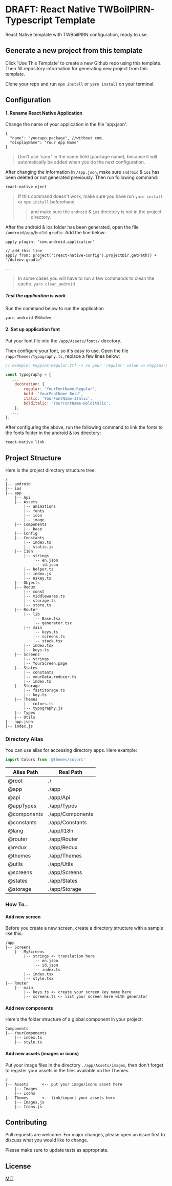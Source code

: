 # DRAFT: React Native TWBoilPlRN-Typescript Template

React Native template with TWBoilPlRN configuration, ready to use.

## Generate a new project from this template

Click 'Use This Template' to create a new Github repo using this template. Then fill repository information for generating new project from this template.

Clone your repo and run `npm install` or `yarn install` on your terminal.

## Configuration
#### 1. Rename React Native Application
Change the name of your application in the file 'app.json'.

```json5
{
  "name": "yourapp.package", //without com.
  "displayName": "Your App Name"
}
```
> Don't use 'com.' in the name field (package name), because it will automatically be added when you do the next configuration.

After changing the information in `/app.json`, make sure `android` & `ios` has been deleted or not generated previously.
Then run following command:
```shell script
react-native eject
```
> If this command doesn't work, make sure you have run `yarn install` or `npm install` beforehand
>> and make sure the `android` & `ios` directory is not in the project directory.

After the android & ios folder has been generated, open the file `/android/app/build.gradle`. Add the line below:
```
apply plugin: "com.android.application"

// add this line
apply from: project(':react-native-config').projectDir.getPath() + "/dotenv.gradle"

...
```
> In some cases you will have to run a few commands to clean the cache. `yarn clean_android`

##### Test the application is work
Run the command below to run the application
```shell script
yarn android ENV=dev
```

#### 2. Set up application font
Put your font file into the `/app/Assets/fonts/` directory.

Then configure your font, so it's easy to use. Open the file `/app/Themes/typography.ts`, replace a few lines below:
```js
// example: Poppins-Regular.ttf -> so your 'regular' value => Poppins-Regular

const typography = {
  ...,
    decoration: {
        regular: 'YourFontName-Regular',
        bold: 'YourFontName-Bold',
        italic: 'YourFontName-Italic',
        boldItalic: 'YourFontName-BoldItalic',
    },
  ...,
};
```
After configuring the above, run the following command to link the fonts to the fonts folder in the android & ios directory:
```shell script
react-native link
```

## Project Structure
Here is the project directory structure tree:
```
/
|-- android
|-- ios
|-- app
    |-- Api
    |-- Assets
        |-- animations
        |-- fonts
        |-- icon
        |-- image
    |-- Components
        |-- base
    |-- Config
    |-- Constants
        |-- index.ts
        |-- static.js
    |-- I18n
        |-- strings
            |-- en.json
            |-- id.json
        |-- helper.ts
        |-- index.js
        |-- nskey.ts
    |-- Objects
    |-- Redux
        |-- const
        |-- middlewares.ts
        |-- storage.ts
        |-- store.ts
    |-- Router
        |-- lib
            |-- Base.tsx
            |-- generator.tsx
        |-- main
            |-- keys.ts
            |-- screens.ts
            |-- stack.tsx
        |-- index.tsx
        |-- keys.ts
    |-- Screens
        |-- strings
        |-- YourScreen.page
    |-- States
        |-- constants
        |-- yourData.reducer.ts
        |-- index.ts
    |-- Storage
        |-- fastStorage.ts
        |-- key.ts
    |-- Themes
        |-- colors.ts
        |-- typography.js
    |-- Types
    |-- Utils
|-- app.json
|-- index.js
```

### Directory Alias
You can use alias for accessing directory apps.
Here example:
```ts
import Colors from '@themes/colors'
```

| Alias Path | Real Path |
|---|---|
| @root | ./ |
| @app | ./app |
| @api | ./app/Api |
| @appTypes | ./app/Types |
| @components | ./app/Components |
| @constants | ./app/Constants |
| @lang | ./app/I18n |
| @router | ./app/Router |
| @redux | ./app/Redux |
| @themes | ./app/Themes |
| @utils | ./app/Utils |
| @screens | ./app/Screens |
| @states | ./app/States |
| @storage | ./app/Storage |


### How To..
#### Add new screen
Before you create a new screen, create a directory structure with a sample like this:
```
/app
|-- Screens
    |-- MyScreens
        |-- strings <- translation here
            |-- en.json
            |-- id.json
            |-- index.ts
        |-- index.tsx
        |-- style.tsx
|-- Router
    |-- main
        |-- keys.ts <- create your screen key name here
        |-- screens.ts <- list your screen here with generator
```

#### Add new components
Here's the folder structure of a global component in your project:
```
Components
|-- YourComponents
    |-- index.ts
    |-- style.ts
```

#### Add new assets (images or icons)
Put your image files in the directory `./app/Assets/images`, then don't forget to register your assets in the files available on the Themes.
```
/
|-- Assets      <-- put your image/icons asset here
    |-- Images
    |-- Icons
|-- Themes      <-- link/import your assets here
    |-- Images.js
    |-- Icons.js
```

## Contributing
Pull requests are welcome. For major changes, please open an issue first to discuss what you would like to change.

Please make sure to update tests as appropriate.

## License
[MIT](https://choosealicense.com/licenses/mit/)
